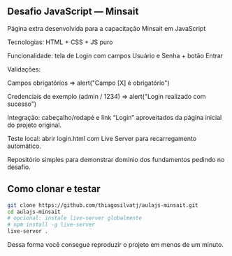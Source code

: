 ## Desafio JavaScript — Minsait

Página extra desenvolvida para a capacitação Minsait em JavaScript

Tecnologias: HTML + CSS + JS puro

Funcionalidade: tela de Login com campos Usuário e Senha + botão Entrar

Validações:

Campos obrigatórios ⇒ alert("Campo [X] é obrigatório")

Credenciais de exemplo (admin / 1234) ⇒ alert("Login realizado com sucesso")

Integração: cabeçalho/rodapé e link “Login” aproveitados da página inicial do projeto original.

Teste local: abrir login.html com Live Server para recarregamento automático.

Repositório simples para demonstrar domínio dos fundamentos pedindo no desafio.

## Como clonar e testar

```bash
git clone https://github.com/thiagosilvatj/aulajs-minsait.git
cd aulajs-minsait
# opcional: instale live-server globalmente
# npm install -g live-server
live-server .
```
Dessa forma você consegue reproduzir o projeto em menos de um minuto.

